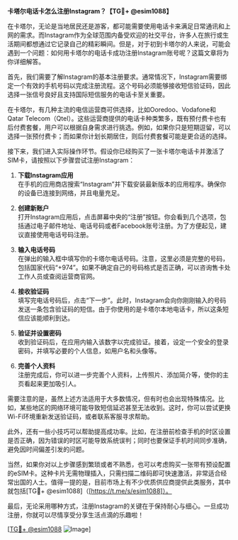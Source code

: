 **卡塔尔电话卡怎么注册Instagram？【TG💪+ @esim1088】**

在卡塔尔，无论是当地居民还是游客，都可能需要使用电话卡来满足日常通讯和上网的需求。而Instagram作为全球范围内备受欢迎的社交平台，许多人在旅行或生活期间都想通过它记录自己的精彩瞬间。但是，对于初到卡塔尔的人来说，可能会遇到一个问题：如何用卡塔尔的电话卡成功注册Instagram账号呢？这篇文章将为你详细解答。

首先，我们需要了解Instagram的基本注册要求。通常情况下，Instagram需要绑定一个有效的手机号码以完成注册流程。这个号码必须能够接收短信验证码，因此选择一张信号良好且支持国际短信服务的电话卡至关重要。

在卡塔尔，有几种主流的电信运营商可供选择，比如Ooredoo、Vodafone和Qatar Telecom（Qtel）。这些运营商提供的电话卡种类繁多，既有预付费卡也有后付费套餐，用户可以根据自身需求进行挑选。例如，如果你只是短期逗留，可以选择一张预付费卡；而如果你计划长期居住，则后付费套餐可能是更合适的选择。

接下来，我们进入实际操作环节。假设你已经购买了一张卡塔尔电话卡并激活了SIM卡，请按照以下步骤尝试注册Instagram：

1. **下载Instagram应用**  
   在手机的应用商店搜索“Instagram”并下载安装最新版本的应用程序。确保你的设备已连接到网络，并且电量充足。

2. **创建新账户**  
   打开Instagram应用后，点击屏幕中央的“注册”按钮。你会看到几个选项，包括通过电子邮件地址、电话号码或者Facebook账号注册。为了方便起见，建议直接使用电话号码注册。

3. **输入电话号码**  
   在弹出的输入框中填写你的卡塔尔电话号码。注意，这里必须是完整的号码，包括国家代码“+974”。如果不确定自己的号码格式是否正确，可以咨询售卡处工作人员或查阅运营商官网。

4. **接收验证码**  
   填写完电话号码后，点击“下一步”。此时，Instagram会向你刚刚输入的号码发送一条包含验证码的短信。由于你使用的是卡塔尔本地电话卡，所以这条短信应该能顺利到达。

5. **验证并设置密码**  
   收到验证码后，在应用内输入该数字以完成验证。接着，设定一个安全的登录密码，并填写必要的个人信息，如用户名和头像等。

6. **完善个人资料**  
   注册完成后，你可以进一步完善个人资料，上传照片、添加简介等，使你的主页看起来更加吸引人。

需要注意的是，虽然上述方法适用于大多数情况，但有时也会出现特殊情况。比如，某些地区的网络环境可能导致短信延迟甚至无法收到。这时，你可以尝试更换Wi-Fi环境重新发送验证码，或者联系客服寻求帮助。

此外，还有一些小技巧可以帮助提高成功率。比如，在注册前检查手机的时区设置是否正确，因为错误的时区可能导致系统误判；同时也要保证手机时间同步准确，避免因时间偏差引发的问题。

当然，如果你对以上步骤感到繁琐或者不熟悉，也可以考虑购买一张带有预设配置的eSIM卡。这种卡片无需物理插入，只需扫描二维码即可快速激活，非常适合经常出国的人士。值得一提的是，目前市场上有不少优质供应商提供此类服务，其中就包括[TG💪+ @esim1088]（[https://t.me/s/esim1088]）。

最后，无论采用哪种方式，注册Instagram的关键在于保持耐心与细心。一旦成功注册，你就可以尽情享受分享生活点滴的乐趣啦！

[[TG💪+ @esim1088](https://t.me/s/esim1088) ![Image](https://i.postimg.cc/4NQfJmqS/Snipaste-2025-05-13-00-14-12.png)]